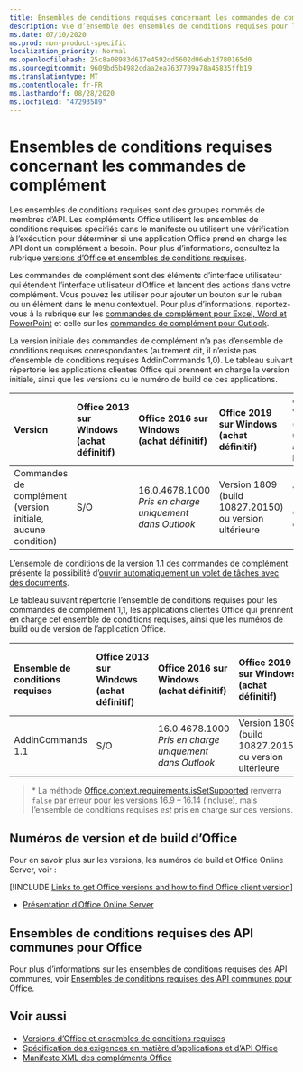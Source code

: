 ```yaml
---
title: Ensembles de conditions requises concernant les commandes de complément
description: Vue d’ensemble des ensembles de conditions requises pour les commandes de complément Office.
ms.date: 07/10/2020
ms.prod: non-product-specific
localization_priority: Normal
ms.openlocfilehash: 25c8a08983d617e4592dd5602d06eb1d780165d0
ms.sourcegitcommit: 9609bd5b4982cdaa2ea7637709a78a45835ffb19
ms.translationtype: MT
ms.contentlocale: fr-FR
ms.lasthandoff: 08/28/2020
ms.locfileid: "47293589"
---
```

# <a name="add-in-commands-requirement-sets"></a>Ensembles de conditions requises concernant les commandes de complément

Les ensembles de conditions requises sont des groupes nommés de membres d’API. Les compléments Office utilisent les ensembles de conditions requises spécifiés dans le manifeste ou utilisent une vérification à l’exécution pour déterminer si une application Office prend en charge les API dont un complément a besoin. Pour plus d’informations, consultez la rubrique [versions d’Office et ensembles de conditions requises](../../develop/office-versions-and-requirement-sets.md).

Les commandes de complément sont des éléments d’interface utilisateur qui étendent l’interface utilisateur d’Office et lancent des actions dans votre complément. Vous pouvez les utiliser pour ajouter un bouton sur le ruban ou un élément dans le menu contextuel. Pour plus d’informations, reportez-vous à la rubrique sur les [commandes de complément pour Excel, Word et PowerPoint](../../design/add-in-commands.md) et celle sur les [commandes de complément pour Outlook](../../outlook/add-in-commands-for-outlook.md).

La version initiale des commandes de complément n’a pas d’ensemble de conditions requises correspondantes (autrement dit, il n’existe pas d’ensemble de conditions requises AddinCommands 1,0). Le tableau suivant répertorie les applications clientes Office qui prennent en charge la version initiale, ainsi que les versions ou le numéro de build de ces applications.  

| Version   |  Office 2013 sur Windows<br>(achat définitif) | Office 2016 sur Windows<br>(achat définitif) | Office 2019 sur Windows<br>(achat définitif) | Office pour Windows<br>(connecté à un abonnement Microsoft 365)   |  Office sur iPad<br>(connecté à un abonnement Microsoft 365)  |  Office sur Mac<br>(connecté à un abonnement Microsoft 365)  | Office sur le web  |
|:-----|:-----|:-----|:-----|:-----|:-----|:-----|:-----|
| Commandes de complément (version initiale, aucune condition) | S/O | 16.0.4678.1000 *Pris en charge uniquement dans Outlook* | Version 1809 (build 10827.20150) ou version ultérieure |Version 1603 (build 6769.0000) ou ultérieure | S/O | 15.33 ou version ultérieure| Janvier 2016 |

L’ensemble de conditions de la version 1.1 des commandes de complément présente la possibilité d’[ouvrir automatiquement un volet de tâches avec des documents](../../develop/automatically-open-a-task-pane-with-a-document.md).

Le tableau suivant répertorie l’ensemble de conditions requises pour les commandes de complément 1,1, les applications clientes Office qui prennent en charge cet ensemble de conditions requises, ainsi que les numéros de build ou de version de l’application Office.

|  Ensemble de conditions requises  |  Office 2013 sur Windows<br>(achat définitif) | Office 2016 sur Windows<br>(achat définitif) | Office 2019 sur Windows<br>(achat définitif) | Office pour Windows<br>(connecté à un abonnement Microsoft 365)   |  Office sur iPad<br>(connecté à un abonnement Microsoft 365)  |  Office sur Mac<br>(connecté à un abonnement Microsoft 365)  | Office sur le web  |  
|:-----|:-----|:-----|:-----|:-----|:-----|:-----|:-----|
| AddinCommands 1.1  | S/O | 16.0.4678.1000 *Pris en charge uniquement dans Outlook*  | Version 1809 (build 10827.20150) ou version ultérieure | Version 1705 (build 8121.1000) ou ultérieure | S/O | 15.34 ou version ultérieure\*| Mai 2017 |

>\* La méthode [Office.context.requirements.isSetSupported](/javascript/api/office/office.requirementsetsupport#issetsupported-name--minversion-) renverra `false` par erreur pour les versions 16.9 &ndash; 16.14 (incluse), mais l’ensemble de conditions requises *est* pris en charge sur ces versions.

## <a name="office-versions-and-build-numbers"></a>Numéros de version et de build d’Office

Pour en savoir plus sur les versions, les numéros de build et Office Online Server, voir :

[!INCLUDE [Links to get Office versions and how to find Office client version](../../includes/links-get-office-versions-builds.md)]
- [Présentation d’Office Online Server](/officeonlineserver/office-online-server-overview)

## <a name="office-common-api-requirement-sets"></a>Ensembles de conditions requises des API communes pour Office

Pour plus d’informations sur les ensembles de conditions requises des API communes, voir [Ensembles de conditions requises des API communes pour Office](office-add-in-requirement-sets.md).

## <a name="see-also"></a>Voir aussi

- [Versions d’Office et ensembles de conditions requises](../../develop/office-versions-and-requirement-sets.md)
- [Spécification des exigences en matière d’applications et d’API Office](../../develop/specify-office-hosts-and-api-requirements.md)
- [Manifeste XML des compléments Office](../../develop/add-in-manifests.md)
